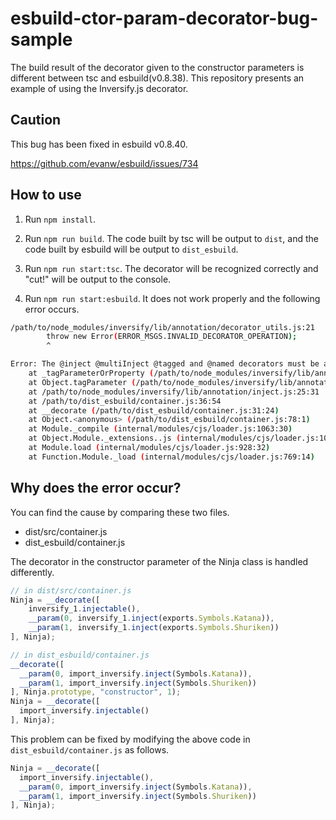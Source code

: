 # esbuild-ctor-param-decorator-bug-sample

The build result of the decorator given to the constructor parameters is different between tsc and esbuild(v0.8.38).
This repository presents an example of using the Inversify.js decorator.

## Caution

This bug has been fixed in esbuild v0.8.40.

https://github.com/evanw/esbuild/issues/734

## How to use

1. Run `npm install`.

2. Run `npm run build`. The code built by tsc will be output to `dist`, and the code built by esbuild will be output to `dist_esbuild`.

3. Run `npm run start:tsc`. The decorator will be recognized correctly and "cut!" will be output to the console.

4. Run `npm run start:esbuild`. It does not work properly and the following error occurs.

```sh
/path/to/node_modules/inversify/lib/annotation/decorator_utils.js:21
        throw new Error(ERROR_MSGS.INVALID_DECORATOR_OPERATION);
        ^

Error: The @inject @multiInject @tagged and @named decorators must be applied to the parameters of a class constructor or a class property.
    at _tagParameterOrProperty (/path/to/node_modules/inversify/lib/annotation/decorator_utils.js:21:15)
    at Object.tagParameter (/path/to/node_modules/inversify/lib/annotation/decorator_utils.js:8:5)
    at /path/to/node_modules/inversify/lib/annotation/inject.js:25:31
    at /path/to/dist_esbuild/container.js:36:54
    at __decorate (/path/to/dist_esbuild/container.js:31:24)
    at Object.<anonymous> (/path/to/dist_esbuild/container.js:78:1)
    at Module._compile (internal/modules/cjs/loader.js:1063:30)
    at Object.Module._extensions..js (internal/modules/cjs/loader.js:1092:10)
    at Module.load (internal/modules/cjs/loader.js:928:32)
    at Function.Module._load (internal/modules/cjs/loader.js:769:14)
```

## Why does the error occur?

You can find the cause by comparing these two files.

- dist/src/container.js
- dist_esbuild/container.js

The decorator in the constructor parameter of the Ninja class is handled differently.

```ts
// in dist/src/container.js
Ninja = __decorate([
    inversify_1.injectable(),
    __param(0, inversify_1.inject(exports.Symbols.Katana)),
    __param(1, inversify_1.inject(exports.Symbols.Shuriken))
], Ninja);
```

```ts
// in dist_esbuild/container.js
__decorate([
  __param(0, import_inversify.inject(Symbols.Katana)),
  __param(1, import_inversify.inject(Symbols.Shuriken))
], Ninja.prototype, "constructor", 1);
Ninja = __decorate([
  import_inversify.injectable()
], Ninja);
```

This problem can be fixed by modifying the above code in `dist_esbuild/container.js` as follows.

```ts
Ninja = __decorate([
  import_inversify.injectable(),
  __param(0, import_inversify.inject(Symbols.Katana)),
  __param(1, import_inversify.inject(Symbols.Shuriken))
], Ninja);
```
